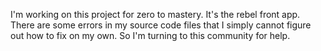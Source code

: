 I'm working on this project for zero to mastery. It's the rebel front app. There are some errors in my source code files that I simply cannot figure out how to fix on my own. So I'm turning to this community for help.
